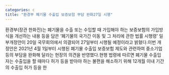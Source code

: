 ```yaml
---
categories: c
title: "환경부 폐기물 수출입 보증보험 부담 완화27일 시행"
---
```

환경부(장관 한화진)는 폐기물을 수출 또는 수입할 때 가입해야 하는 보증보험의 가입방식을 개선하는 내용 등을 담은 ‘폐기물의 국가간 이동 및 그 처리에 관한 법률 시행령’ 일부개정안이 20일 국무회의에서 의결되어 27일부터 시행될 예정이라고 밝혔다.이번 개정안은 2021년 4월 1일부터 시행된 폐기물 수출입 보증보험 제도와 관련하여 중소기업 등의 부담을 완화해 달라는 현장의 의견을 반영했다.현행 법령에 따르면 폐기물 수출입자는 수출입을 할 때마다 허가 등을 받아야 하는 불편을 해소하기 위해 12개월 이내 기간의 수출입 허가 등을 한